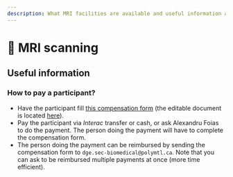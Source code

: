 ```yaml
---
description: What MRI facilities are available and useful information about experiments.
---
```


# 🧲  MRI scanning

## Useful information

### How to pay a participant?

* Have the participant fill [this compensation form](https://drive.google.com/file/d/1lJw3trkPCvQSfN9paHt5WmiatLp8jmCI/view?usp=sharing) \(the editable document is located [here](https://drive.google.com/drive/folders/1b9O_sCaBzGxk97TPMjdBlS7biZnwC7Dl)\).
* Pay the participant via _Interac_ transfer or cash, or ask Alexandru Foias to do the payment. The person doing the payment will have to complete the compensation form.
* The person doing the payment can be reimbursed by sending the compensation form to `dge.sec-biomedical@polymtl.ca`. Note that you can ask to be reimbursed multiple payments at once \(more time efficient\). 

​[  
](https://neuropoly.gitbook.io/neuropoly-lab/mri-coils/7t-agilent-icm)



